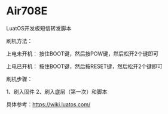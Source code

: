 # Air708E
LuatOS开发板短信转发脚本

刷机方法：

上电未开机：
按住BOOT键，然后按POW键，然后松开2个键即可

上电已开机：
按住BOOT键，然后按RESET键，然后松开2个键即可


刷机步骤：

1、刷入固件
2、刷入底层（第一次）和脚本

具体参考：https://wiki.luatos.com/
